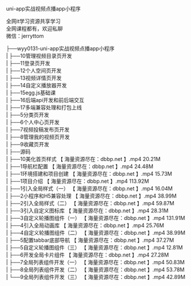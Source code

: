 uni-app实战视频点播app小程序

全网it学习资源共享学习<br>全网课程都有，欢迎私聊<br>微信：jerryttom<br>

├──wyy0131-uni-app实战视频点播app小程序<br> | ├──10管理视频目录页开发<br> | ├──11登录页开发<br> | ├──12个人空间页开发<br> | ├──13视频详情页开发<br> | ├──14自定义播放器开发<br> | ├──15egg.js基础课<br> | ├──16后端api开发和前后端交互<br> | ├──17多端兼容处理和打包上线<br> | ├──5分类页开发<br> | ├──6个人中心页开发<br> | ├──7视频投稿发布页开发<br> | ├──8管理我的视频页开发<br> | ├──9收藏页开发<br> | ├──源码<br> | ├──10美化首页样式 【 海量资源尽在：dbbp.net 】.mp4 20.21M<br> | ├──1导航栏配置 【 海量资源尽在：dbbp.net 】.mp4 24.48M<br> | ├──1环境搭建和项目创建 【 海量资源尽在：dbbp.net 】.mp4 15.73M<br> | ├──1项目介绍 【 海量资源尽在：dbbp.net 】.mp4 113.92M<br> | ├──1引入全局样式（一） 【 海量资源尽在：dbbp.net 】.mp4 16.04M<br> | ├──2小程序和H5兼容处理 【 海量资源尽在：dbbp.net 】.mp4 38.99M<br> | ├──2引入全局样式（二） 【 海量资源尽在：dbbp.net 】.mp4 59.87M<br> | ├──3引入自定义图标库 【 海量资源尽在：dbbp.net 】.mp4 28.31M<br> | ├──3自定义轮播图组件（一） 【 海量资源尽在：dbbp.net 】.mp4 131.91M<br> | ├──4引入全局动画库 【 海量资源尽在：dbbp.net 】.mp4 25.76M<br> | ├──4自定义轮播图组件（二） 【 海量资源尽在：dbbp.net 】.mp4 38.99M<br> | ├──5配置tabbar底部导航 【 海量资源尽在：dbbp.net 】.mp4 37.27M<br> | ├──5自定义轮播图组件（三） 【 海量资源尽在：dbbp.net 】.mp4 12.81M<br> | ├──6开发全局卡片组件 【 海量资源尽在：dbbp.net 】.mp4 27.28M<br> | ├──7全局列表组件开发（一） 【 海量资源尽在：dbbp.net 】.mp4 50.83M<br> | ├──8全局列表组件开发（二） 【 海量资源尽在：dbbp.net 】.mp4 53.78M<br> | └──9全局列表组件开发（三） 【 海量资源尽在：dbbp.net 】.mp4 42.89M